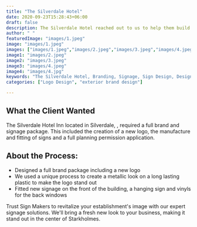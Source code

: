```yaml
---
title: "The Silverdale Hotel"
date: 2020-09-23T15:28:43+06:00
draft: false
description: The Silverdale Hotel reached out to us to help them build top notch sign boards for their business
author: " "
featuredImage: "images/1.jpeg"
image: "images/1.jpeg"
images: ["images/1.jpeg","images/2.jpeg","images/3.jpeg","images/4.jpeg"]
image1: "images/2.jpeg"
image2: "images/3.jpeg"
image3: "images/4.jpeg"
image4: "images/4.jpg"
keywords: "The Silverdale Hotel, Branding, Signage, Sign Design, Design, interior signage, exterior design"
categories: ["Logo Design", "exterior brand design"]

---
```

## What the Client Wanted
The Silverdale Hotel Inn located in Silverdale, , required a full brand and signage package. This included the creation of a new logo, the manufacture and fitting of signs and a full planning permission application.

## About the Process:
- Designed a full brand package including a new logo
- We used a unique process to create a metallic look on a long lasting plastic to make the logo stand out
- Fitted new signage on the front of the building, a hanging sign and vinyls for the back windows



Trust Sign Makers to revitalize your establishment's image with our expert signage solutions. We'll bring a fresh new look to your business, making it stand out in the center of Starkholmes.

